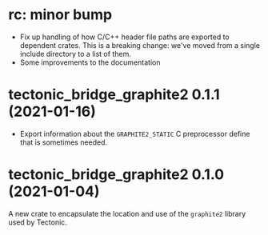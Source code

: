 # rc: minor bump

- Fix up handling of how C/C++ header file paths are exported to dependent
  crates. This is a breaking change: we've moved from a single include directory
  to a list of them.
- Some improvements to the documentation

# tectonic_bridge_graphite2 0.1.1 (2021-01-16)

- Export information about the `GRAPHITE2_STATIC` C preprocessor define that is
  sometimes needed.

# tectonic_bridge_graphite2 0.1.0 (2021-01-04)

A new crate to encapsulate the location and use of the `graphite2` library used
by Tectonic.
